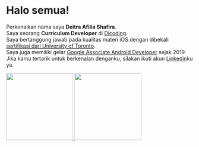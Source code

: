 # Halo semua! 

Perkenalkan nama saya **Deitra Afilia Shafira**.  
Saya seorang **Curriculum Developer** di [Dicoding](https://www.dicoding.com/).  
Saya bertanggung jawab pada kualitas materi iOS dengan dibekali [sertifikasi dari University of Toronto](https://www.coursera.org/account/accomplishments/specialization/CLKJD8XBXJ3M).  
Saya juga memiliki gelar [Google Associate Android Developer](https://www.credential.net/h5deoi5h) sejak 2019.  
Jika kamu tertarik untuk berkenalan denganku, silakan ikuti akun [Linkedin](https://www.linkedin.com/in/gilang-adhan/)ku ya.

<p align="left">
<a href="https://github.com/deitrashafira">
  <img height="180em" src="https://github-readme-stats-eight-theta.vercel.app/api?username=deitrashafira&show_icons=true&theme=algolia&include_all_commits=true&count_private=true"/>
  <img height="180em" src="https://github-readme-stats-eight-theta.vercel.app/api/top-langs/?username=deitrashafira&layout=compact&langs_count=8&theme=algolia"/>
</a>
</p>

